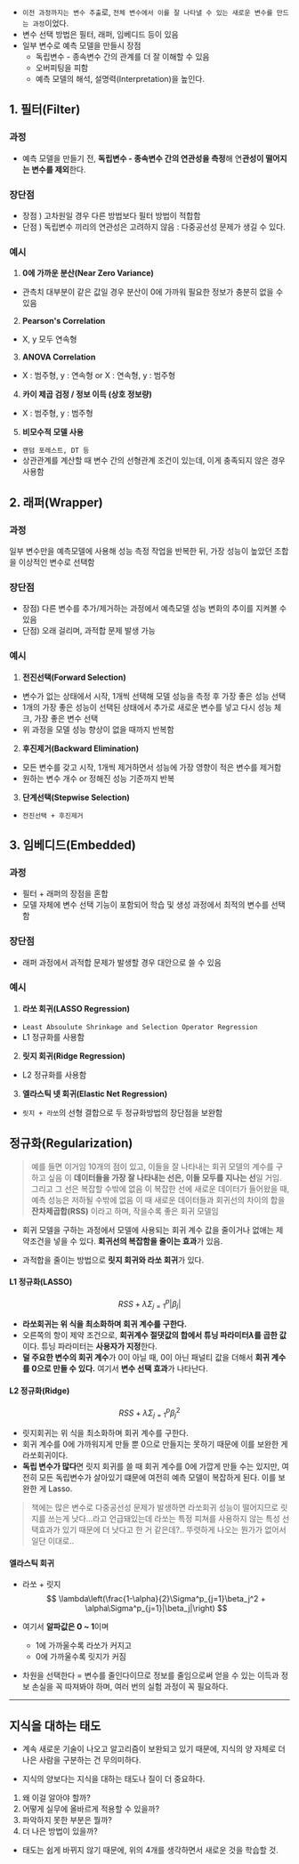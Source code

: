 - `이전 과정까지는 변수 추출`로, `전체 변수에서 이를 잘 나타낼 수 있는 새로운 변수를 만드는 과정`이었다.
- 변수 선택 방법은 필터, 래퍼, 임베디드 등이 있음
- 일부 변수로 예측 모델을 만들시 장점
	- 독립변수 - 종속변수 간의 관계를 더 잘 이해할 수 있음
	- 오버피팅을 피함
	- 예측 모델의 해석, 설명력(Interpretation)을 높인다.


## 1. 필터(Filter)

### 과정
- 예측 모델을 만들기 전, **독립변수 - 종속변수 간의 연관성을 측정**해 연**관성이 떨어지는 변수를 제외**한다.

### 장단점
- 장점 ) 고차원일 경우 다른 방법보다 필터 방법이 적합함
- 단점 ) 독립변수 끼리의 연관성은 고려하지 않음 : 다중공선성 문제가 생길 수 있다.

### 예시

1. **0에 가까운 분산(Near Zero Variance)**
- 관측치 대부분이 같은 값일 경우 분산이 0에 가까워 필요한 정보가 충분히 없을 수 있음

2. **Pearson's Correlation**
- X, y 모두 연속형

3. **ANOVA Correlation**
- X : 범주형, y : 연속형 or X : 연속형, y : 범주형

4. **카이 제곱 검정 / 정보 이득 (상호 정보량)**
- X : 범주형, y : 범주형

5. **비모수적 모델 사용**
- `랜덤 포레스트, DT 등`
- 상관관계를 계산할 때 변수 간의 선형관계 조건이 있는데, 이게 충족되지 않은 경우 사용함

## 2. 래퍼(Wrapper)

### 과정
일부 변수만을 예측모델에 사용해 성능 측정 작업을 반복한 뒤, 가장 성능이 높았던 조합을 이상적인 변수로 선택함

### 장단점
- 장점) 다른 변수를 추가/제거하는 과정에서 예측모델 성능 변화의 추이를 지켜볼 수 있음
- 단점)  오래 걸리며, 과적합 문제 발생 가능

### 예시
1. **전진선택(Forward Selection)**
- 변수가 없는 상태에서 시작, 1개씩 선택해 모델 성능을 측정 후 가장 좋은 성능 선택
- 1개의 가장 좋은 성능이 선택된 상태에서 추가로 새로운 변수를 넣고 다시 성능 체크, 가장 좋은 변수 선택
- 위 과정을 모델 성능 향상이 없을 때까지 반복함

2. **후진제거(Backward Elimination)**
- 모든 변수를 갖고 시작, 1개씩 제거하면서 성능에 가장 영향이 적은 변수를 제거함
- 원하는 변수 개수 or 정해진 성능 기준까지 반복

3. **단계선택(Stepwise Selection)**
- `전진선택 + 후진제거`

## 3. 임베디드(Embedded)

### 과정
- 필터 + 래퍼의 장점을 혼합
- 모델 자체에 변수 선택 기능이 포함되어 학습 및 생성 과정에서 최적의 변수를 선택함

### 장단점
- 래퍼 과정에서 과적합 문제가 발생할 경우 대안으로 쓸 수 있음

### 예시
1. **라쏘 회귀(LASSO Regression)**
- `Least Absoulute Shrinkage and Selection Operator Regression`
- L1 정규화를 사용함

2. **릿지 회귀(Ridge Regression)**
- L2 정규화를 사용함

3. **엘라스틱 넷 회귀(Elastic Net Regression)**
- `릿지 + 라쏘`의 선형 결합으로 두 정규화방법의 장단점을 보완함


## 정규화(Regularization)

> 예를 들면 이거임 
> 10개의 점이 있고, 이들을 잘 나타내는 회귀 모델의 계수를 구하고 싶음
> 이 **데이터들을 가장 잘 나타내는 선은, 이들 모두를 지나는 선**일 거임. 그리고 그 선은 복잡할 수밖에 없음
> 이 복잡한 선에 새로운 데이터가 들어왔을 때, 예측 성능은 저하될 수밖에 없음
> 이 때 새로운 데이터들과 회귀선의 차이의 합을 **잔차제곱합(RSS)** 이라고 하며, 작을수록 좋은 회귀 모델임

- 회귀 모델을 구하는 과정에서 모델에 사용되는 회귀 계수 값을 줄이거나 없애는 제약조건을 넣을 수 있다. **회귀선의 복잡함을 줄이는 효과**가 있음.

- 과적합을 줄이는 방법으로 **릿지 회귀와 라쏘 회귀**가 있다.

#### L1 정규화(LASSO)
$$
RSS + \lambda\Sigma^p_{j=1}|\beta_j|
$$
- **라쏘회귀는 위 식을 최소화하며 회귀 계수를 구한다.**
- 오른쪽의 항이 제약 조건으로, **회귀계수 절댓값의 합에서 튜닝 파라미터$\lambda$를 곱한 값**이다. 튜닝 파라미터는 **사용자가 지정**한다.
- **덜 주요한 변수의 회귀 계수**가 0이 아닐 때, 0이 아닌 패널티 값을 더해서 **회귀 계수를 0으로 만들 수 있다.** 여기서 **변수 선택 효과**가 나타난다.


#### L2 정규화(Ridge)
$$
RSS + \lambda\Sigma^p_{j=1}\beta_j^2
$$
- 릿지회귀는 위 식을 최소화하며 회귀 계수를 구한다.
- 회귀 계수를 0에 가까워지게 만들 뿐  0으로 만들지는 못하기 때문에 이를 보완한 게 라쏘회귀이다.
- **독립 변수가 많다**면 릿지 회귀를 쓸 때 회귀 계수를 0에 가깝게 만들 수는 있지만, 여전히 모든 독립변수가 살아있기 떄문에 여전히 예측 모델이 복잡하게 된다. 이를 보완한 게 Lasso.

> 책에는 많은 변수로 다중공선성 문제가 발생하면 라쏘회귀 성능이 떨어지므로 릿지를 쓰는게 낫다...라고 언급돼있는데 라쏘는 특정 피쳐를 사용하지 않는 특성 선택효과가 있기 때문에 더 낫다고 한 거 같은데?.. 뚜렷하게 나오는 뭔가가 없어서 일단 이대로..

#### 엘라스틱 회귀
- 라쏘 + 릿지
$$
\lambda\left(\frac{1-\alpha}{2}\Sigma^p_{j=1}\beta_j^2 + \alpha\Sigma^p_{j=1}|\beta_j|\right)
$$
- 여기서 **알파값은 0 ~ 1**이며 
	- 1에 가까울수록 라쏘가 커지고 
	- 0에 가까울수록 릿지가 커짐

- 차원을 선택한다 = 변수를 줄인다이므로 정보를 줄임으로써 얻을 수 있는 이득과 정보 손실을 꼭 따져봐야 하며, 여러 번의 실험 과정이 꼭 필요하다.

---
## 지식을 대하는 태도
- 계속 새로운 기술이 나오고 알고리즘이 보완되고 있기 때문에, 지식의 양 자체로 더 나은 사람을 구분하는 건 무의미하다.

- 지식의 양보다는 지식을 대하는 태도나 질이 더 중요하다.

1. 왜 이걸 알아야 할까?
2. 어떻게 실무에 올바르게 적용할 수 있을까?
3. 파악하지 못한 부분은 뭘까?
4. 더 나은 방법이 있을까?

- 태도는 쉽게 바뀌지 않기 때문에, 위의 4개를 생각하면서 새로운 것을 학습할 것.

